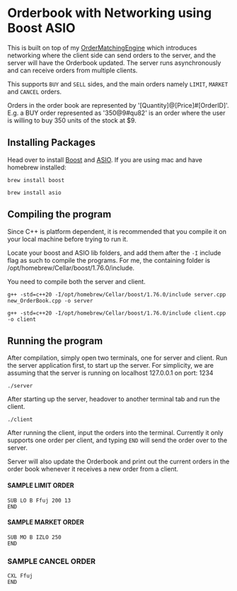 # Orderbook with Networking using Boost ASIO 

This is built on top of my [OrderMatchingEngine](https://github.com/ngqinzhe/Order_Matching_Engine) which introduces networking where the client side can send orders to the server, and the server will have the Orderbook updated. The server runs asynchronously and can receive orders from multiple clients.

This supports `BUY` and `SELL` sides, and the main orders namely `LIMIT`, `MARKET` and `CANCEL` orders.

Orders in the order book are represented by '[Quantity]@[Price]#[OrderID]'. E.g. a BUY order represented as '350@9#qu82' is an order where the user is willing to buy 350 units of the stock at $9.

## Installing Packages
Head over to install [Boost](https://www.boost.org/) and [ASIO](https://think-async.com/). If you are using mac and have homebrew installed:
```
brew install boost
```
```
brew install asio
```

## Compiling the program
Since C++ is platform dependent, it is recommended that you compile it on your local machine before trying to run it.

Locate your boost and ASIO lib folders, and add them after the `-I` include flag as such to compile the programs. For me, the containing folder is /opt/homebrew/Cellar/boost/1.76.0/include. 

You need to compile both the server and client.
```
g++ -std=c++20 -I/opt/homebrew/Cellar/boost/1.76.0/include server.cpp new_OrderBook.cpp -o server
```
```
g++ -std=c++20 -I/opt/homebrew/Cellar/boost/1.76.0/include client.cpp -o client
```

## Running the program
After compilation, simply open two terminals, one for server and client. Run the server application first, to start up the server. For simplicity, we are assuming that the server is running on localhost 127.0.0.1 on port: 1234

```
./server
```

After starting up the server, headover to another terminal tab and run the client.
```
./client
```

After running the client, input the orders into the terminal. Currently it only supports one order per client, and typing `END` will send the order over to the server.

Server will also update the Orderbook and print out the current orders in the order book whenever it receives a new order from a client. 


#### SAMPLE LIMIT ORDER
```
SUB LO B Ffuj 200 13
END
```

#### SAMPLE MARKET ORDER
```
SUB MO B IZLO 250
END
```

### SAMPLE CANCEL ORDER
```
CXL Ffuj
END
```

